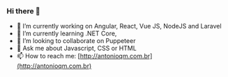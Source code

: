 ### Hi there 👋

- 🔭 I’m currently working on Angular, React, Vue JS, NodeJS and Laravel
- 🌱 I’m currently learning .NET Core, 
- 👯 I’m looking to collaborate on Puppeteer
- 💬 Ask me about Javascript, CSS or HTML
- 📫 How to reach me: [http://antonioqm.com.br](http://antonioqm.com.br)
